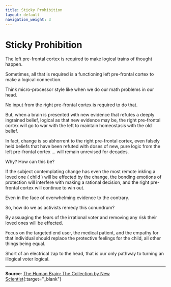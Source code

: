 ```yaml
---
title: Sticky Prohibition
layout: default
navigation_weight: 3
---
```

# Sticky Prohibition

The left pre-frontal cortex is required to make logical trains of thought happen.

Sometimes, all that is required is a functioning left pre-frontal cortex to make a logical connection.

Think micro-processor style like when we do our math problems in our head.

No input from the right pre-frontal cortex is required to do that.

But, when a brain is presented with new evidence that refutes a deeply ingrained belief, logical as that new evidence may be, the right pre-frontal cortex will go to war with the left to maintain homeostasis with the old belief.

In fact, change is so abhorrent to the right pre-frontal cortex, even falsely held beliefs that have been refuted with doses of new, pure logic from the left pre-frontal cortex ... will remain unrevised for decades.

Why? How can this be?

If the subject contemplating change has even the most remote inkling a loved one ( child ) will be effected by the change, the bonding emotions of protection will interfere with making a rational decision, and the right pre-frontal cortex will continue to win out.

Even in the face of overwhelming evidence to the contrary.

So, how do we as activists remedy this conundrum?

By assuaging the fears of the irrational voter and removing any risk their loved ones will be effected.

Focus on the targeted end user, the medical patient, and the empathy for that individual should replace the protective feelings for the child, all other things being equal.

Short of an electrical zap to the head, that is our only pathway to turning an illogical voter logical.

***

**Source**: [The Human Brain: The Collection by New Scientist](https://amzn.to/2tXHkYY){:target="_blank"}